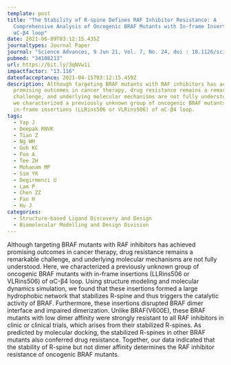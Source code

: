 ```yaml
---
template: post
title: "The Stability of R-spine Defines RAF Inhibitor Resistance: A
  Comprehensive Analysis of Oncogenic BRAF Mutants with In-frame Insertion of
  αC-β4 loop"
date: 2021-06-09T03:12:15.435Z
journaltypes: Journal Paper
journal: "Science Advances, 9 Jun 21, Vol. 7, No. 24, doi : 10.1126/sciadv.abg0390"
pubmed: "34108213"
url: https://bit.ly/3qNVw1i
impactfactor: "13.116"
dateofacceptance: 2021-04-15T03:12:15.459Z
description: Although targeting BRAF mutants with RAF inhibitors has achieved
  promising outcomes in cancer therapy, drug resistance remains a remarkable
  challenge, and underlying molecular mechanisms are not fully understood. Here,
  we characterized a previously unknown group of oncogenic BRAF mutants with
  in-frame insertions (LLRins506 or VLRins506) of αC-β4 loop.
tags:
  - Yap J
  - Deepak RNVK
  - Tian Z
  - Ng WH
  - Goh KC
  - Foo A
  - Tee ZH
  - Mohanam MP
  - Sim YR
  - Degirmenci U
  - Lam P
  - Chen ZZ
  - Fan H
  - Hu J
categories:
  - Structure-based Ligand Discovery and Design
  - Biomolecular Modelling and Design Division
---
```

<!--StartFragment-->

Although targeting BRAF mutants with RAF inhibitors has achieved promising outcomes in cancer therapy, drug resistance remains a remarkable challenge, and underlying molecular mechanisms are not fully understood. Here, we characterized a previously unknown group of oncogenic BRAF mutants with in-frame insertions (LLRins506 or VLRins506) of αC-β4 loop. Using structure modeling and molecular dynamics simulation, we found that these insertions formed a large hydrophobic network that stabilizes R-spine and thus triggers the catalytic activity of BRAF. Furthermore, these insertions disrupted BRAF dimer interface and impaired dimerization. Unlike BRAF(V600E), these BRAF mutants with low dimer affinity were strongly resistant to all RAF inhibitors in clinic or clinical trials, which arises from their stabilized R-spines. As predicted by molecular docking, the stabilized R-spines in other BRAF mutants also conferred drug resistance. Together, our data indicated that the stability of R-spine but not dimer affinity determines the RAF inhibitor resistance of oncogenic BRAF mutants.

<!--EndFragment-->